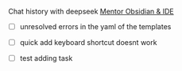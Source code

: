 Chat history with deepseek [Mentor Obsidian & IDE](file:////Users/aaronpotter/Documents/Software%20Development/Resources/Mentor%20Obsidian%20&%20IDE.html)

- [ ] unresolved errors in the yaml of the templates
- [ ] quick add keyboard shortcut doesnt work
- [ ] test adding task

